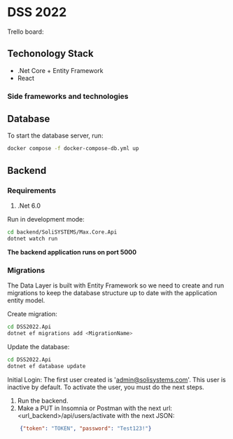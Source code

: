 # DSS 2022

Trello board: 


## Techonology Stack
- .Net Core + Entity Framework
- React

### Side frameworks and technologies


## Database
To start the database server, run:
```bash
docker compose -f docker-compose-db.yml up
```

## Backend

### Requirements

1. .Net 6.0

Run in development mode: 
```bash
cd backend/SoliSYSTEMS/Max.Core.Api
dotnet watch run
```

**The backend application runs on port 5000**
### Migrations
The Data Layer is built with Entity Framework so we need to create and run migrations to keep the database structure up to date with the application entity model.

Create migration:
```bash
cd DSS2022.Api
dotnet ef migrations add <MigrationName>
```

Update the database:
```bash
cd DSS2022.Api
dotnet ef database update
```

Initial Login:
The first user created is 'admin@solisystems.com'. This user is inactive by default. 
To activate the user, you must do the next steps.
1. Run the backend.
2. Make a PUT in Insomnia or Postman with the next url: <url_backend>/api/users/activate with the next JSON:
```json
    {"token": "TOKEN", "password": "Test123!"}
```